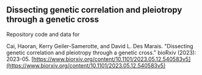 ## Dissecting genetic correlation and pleiotropy through a genetic cross ##

Repository code and data for 

Cai, Haoran, Kerry Geiler-Samerotte, and David L. Des Marais. "Dissecting genetic correlation and pleiotropy through a genetic cross." bioRxiv (2023): 2023-05.
[https://www.biorxiv.org/content/10.1101/2023.05.12.540583v5](https://www.biorxiv.org/content/10.1101/2023.05.12.540583v5)
